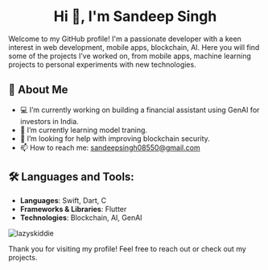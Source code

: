 <h1 align="center">Hi 👋, I'm Sandeep Singh</h1>

Welcome to my GitHub profile! I'm a passionate developer with a keen interest in web development, mobile apps, blockchain, AI. Here you will find some of the projects I’ve worked on, from mobile apps, machine learning projects to personal experiments with new technologies.


## 🚀 About Me
- 💻 I’m currently working on building a financial assistant using GenAI for investors in India.
- 🌱 I’m currently learning model traning.
- 🤔 I’m looking for help with improving blockchain security.
- 📫 How to reach me: sandeepsingh08550@gmail.com
  
## 🛠️ Languages and Tools:
- **Languages**: Swift, Dart, C
- **Frameworks & Libraries**: Flutter
- **Technologies**: Blockchain, AI, GenAI


<p align="left"> <img src="https://komarev.com/ghpvc/?username=lazyskiddie&label=Profile%20views&color=0e75b6&style=flat" alt="lazyskiddie" /> </p>


<p align="left">
</p>



Thank you for visiting my profile! Feel free to reach out or check out my projects.
